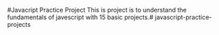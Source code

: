 #Javacript Practice Project
This is project is to understand the fundamentals of javescript with 15 basic projects.# javascript-practice-projects
